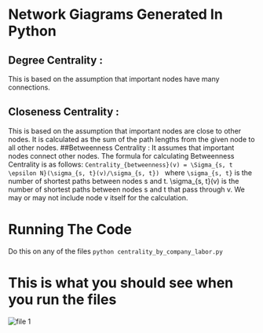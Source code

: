 # Network Giagrams Generated In Python
## Degree Centrality :
This is based on the assumption that important nodes have many connections.
## Closeness Centrality :
This is based on the assumption that important nodes are close to other nodes. It is calculated as the sum of the path lengths from the given node to all other nodes.
##Betweenness Centrality :
It assumes that important nodes connect other nodes. The formula for calculating Betweenness Centrality is as follows:
```Centrality_{betweenness}(v) = \Sigma_{s, t \epsilon N}(\sigma_{s, t}(v)/\sigma_{s, t}) ```
where `\sigma_{s, t}` is the number of shortest paths between nodes s and t. \sigma_{s, t}(v) is the number of shortest paths between nodes s and t that pass through v.
We may or may not include node v itself for the calculation.
# Running The Code
Do this on any of the files
```python centrality_by_company_labor.py```
# This is what you should see when you run the files
![file 1](sample_results/image(1).png)
